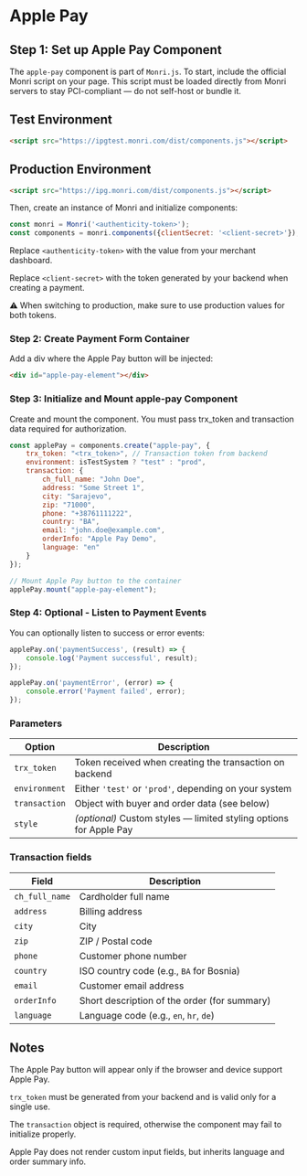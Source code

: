# Apple Pay

## Step 1: Set up Apple Pay Component

The `apple-pay` component is part of `Monri.js`. To start, include the official Monri script on your page.
This script must be loaded directly from Monri servers to stay PCI-compliant — do not self-host or bundle it.

## Test Environment

```html
<script src="https://ipgtest.monri.com/dist/components.js"></script>
```

## Production Environment

```html
<script src="https://ipg.monri.com/dist/components.js"></script>
```

Then, create an instance of Monri and initialize components:

```js
const monri = Monri('<authenticity-token>');
const components = monri.components({clientSecret: '<client-secret>'});
```

Replace `<authenticity-token>` with the value from your merchant dashboard.

Replace `<client-secret>` with the token generated by your backend when creating a payment.

⚠️ When switching to production, make sure to use production values for both tokens.

### Step 2: Create Payment Form Container

Add a div where the Apple Pay button will be injected:

```html
<div id="apple-pay-element"></div>
```

### Step 3: Initialize and Mount apple-pay Component

Create and mount the component. You must pass trx_token and transaction data required for authorization.

```js
const applePay = components.create("apple-pay", {
    trx_token: "<trx_token>", // Transaction token from backend
    environment: isTestSystem ? "test" : "prod",
    transaction: {
        ch_full_name: "John Doe",
        address: "Some Street 1",
        city: "Sarajevo",
        zip: "71000",
        phone: "+38761111222",
        country: "BA",
        email: "john.doe@example.com",
        orderInfo: "Apple Pay Demo",
        language: "en"
    }
});

// Mount Apple Pay button to the container
applePay.mount("apple-pay-element");
```

### Step 4: Optional - Listen to Payment Events

You can optionally listen to success or error events:

```js
applePay.on('paymentSuccess', (result) => {
    console.log('Payment successful', result);
});

applePay.on('paymentError', (error) => {
    console.error('Payment failed', error);
});
```

### Parameters

| Option        | Description                                                        |
|---------------|--------------------------------------------------------------------|
| `trx_token`   | Token received when creating the transaction on backend            |
| `environment` | Either `'test'` or `'prod'`, depending on your system              |
| `transaction` | Object with buyer and order data (see below)                       |
| `style`       | *(optional)* Custom styles — limited styling options for Apple Pay |

### Transaction fields

| Field          | Description                                  |
|----------------|----------------------------------------------|
| `ch_full_name` | Cardholder full name                         |
| `address`      | Billing address                              |
| `city`         | City                                         |
| `zip`          | ZIP / Postal code                            |
| `phone`        | Customer phone number                        |
| `country`      | ISO country code (e.g., `BA` for Bosnia)     |
| `email`        | Customer email address                       |
| `orderInfo`    | Short description of the order (for summary) |
| `language`     | Language code (e.g., `en`, `hr`, `de`)       |

## Notes

The Apple Pay button will appear only if the browser and device support Apple Pay.

`trx_token` must be generated from your backend and is valid only for a single use.

The `transaction` object is required, otherwise the component may fail to initialize properly.

Apple Pay does not render custom input fields, but inherits language and order summary info.